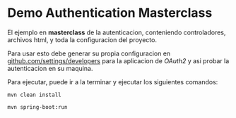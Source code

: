 # Demo Authentication  Masterclass
El ejemplo en **masterclass** de la autenticacion, conteniendo controladores, archivos html, y toda la configuracion del proyecto.

Para usar esto debe generar su propia configuracion en [github.com/settings/developers](https://github.com/settings/developers) para la aplicacion de *OAuth2* y asi probar la autenticacion en su maquina.

Para ejecutar, puede ir a la terminar y ejecutar los siguientes comandos:

`mvn clean install`

`mvn spring-boot:run`